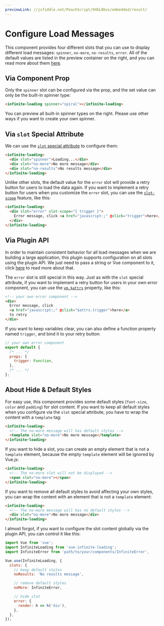 ```yaml
---
previewLink: //jsfiddle.net/PeachScript/94kL0bvs/embedded/result/
---
```


# Configure Load Messages

This component provides four different slots that you can use to display different load messages: `spinner`, `no-more`, `no-results`, `error`. All of the default values are listed in the preview container on the right, and you can read more about them [here](../api/#slots).

## Via Component Prop

Only the `spinner` slot can be configured via the prop, and the set value can only be the built-in spinner type:

``` html
<infinite-loading spinner="spiral"></infinite-loading>
```

You can preview all built-in spinner types on the right. Please use other ways if you want to create your own spinner.

## Via `slot` Special Attribute

We can use the [`slot` special attribute](https://vuejs.org/v2/api/index.html#slot) to configure them:

``` html
<infinite-loading>
  <div slot="spinner">Loading...</div>
  <div slot="no-more">No more message</div>
  <div slot="no-results">No results message</div>
</infinite-loading>
```

Unlike other slots, the default value for the `error` slot will provide a retry button for users to load the data again. If you want to implement a retry button for users when you customize the `error` slot, you can use the [`slot-scope`](https://vuejs.org/v2/api/index.html#slot-scope) feature, like this:

``` html
<infinite-loading>
  <div slot="error" slot-scope="{ trigger }">
    Error message, click <a href="javascript:;" @click="trigger">here</a> to retry
  </div>
</infinite-loading>
```

## Via Plugin API

In order to maintain consistent behavior for all load messages when we are building a large application, this plugin supports configuration on all slots using the plugin API. We just need to pass a string or Vue component to it, click [here](./configure-plugin-opts.md#slots) to read more about that.

The `error` slot is still special in this way. Just as with the `slot` special attribute, if you want to implement a retry button for users in your own error component, you can use the [`vm.$attrs`](https://cn.vuejs.org/v2/api/#vm-attrs) property, like this:

``` html
<!-- your own error component -->
<div>
  Error message, click
  <a href="javascript:;" @click="$attrs.trigger">here</a>
  to retry
</div>
```

If you want to keep variables clear, you can also define a function property named `trigger`, and bind it to your retry button:

``` js
// your own error component
export default {
  /* ... */
  props: {
    trigger: Function,
  },
  /* ... */
};
```

## About Hide & Default Styles

For easy use, this component provides some default styles (`font-size`, `color` and `padding`) for slot content. If you want to keep all default styles when you configure via the `slot` special attribute, you have to wrap the content with a `template` tag:

``` html
<infinite-loading>
  <!-- The no-more message will has default styles -->
  <template slot="no-more">No more message</template>
</infinite-loading>

```

If you want to hide a slot, you can create an empty element that is not a `template` element, because the empty `template` element will be ignored by Vue.js:

``` html
<infinite-loading>
  <!-- The no-more slot will not be displayed -->
  <span slot="no-more"></span>
</infinite-loading>
```

If you want to remove all default styles to avoid affecting your own styles, you can wrap the content with an element that is not a `template` element:

``` html
<infinite-loading>
  <!-- The no-more message will has no default styles -->
  <div slot="no-more">No more message</div>
</infinite-loading>
```

I almost forgot, if you want to configure the slot content globally via the plugin API, you can control it like this:

``` js
import Vue from 'vue';
import InfiniteLoading from 'vue-infinite-loading';
import InfiniteError from 'path/to/your/components/InfiniteError',

Vue.use(InfiniteLoading, {
  slots: {
    // keep default styles
    noResults: 'No results message',

    // remove default styles
    noMore: InfiniteError,

    // hide slot
    error: {
      render: h => h('div'),
    },
  },
});
```
